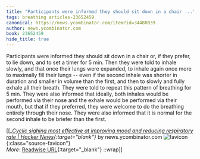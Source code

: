 ```yaml
---
title: "Participants were informed they should sit down in a chair ..."
tags: breathing articles-23652459
canonical: https://news.ycombinator.com/item?id=34480039
author: news.ycombinator.com
book: 23652459
hide_title: true
---
```


Participants were informed they should sit down in a chair or, if they prefer, to lie down, and to set a timer for 5 min. Then they were told to inhale slowly, and that once their lungs were expanded, to inhale again once more to maximally fill their lungs -- even if the second inhale was shorter in duration and smaller in volume than the first, and then to slowly and fully exhale all their breath. They were told to repeat this pattern of breathing for 5 min. They were also informed that ideally, both inhales would be performed via their nose and the exhale would be performed via their mouth, but that if they preferred, they were welcome to do the breathing entirely through their nose. They were also informed that it is normal for the second inhale to be briefer than the first.


[[<cite>_[Cyclic sighing most effective at improving mood and reducing respiratory rate | Hacker News](https://news.ycombinator.com/item?id=34480039){:target="_blank"}_</cite> by news.ycombinator.com ![favicon](https://s2.googleusercontent.com/s2/favicons?domain=news.ycombinator.com){:class="source-favicon"}<br>
_More_: [Readwise URL](https://readwise.io/open/463066920){:target="_blank"}
::wrap]]